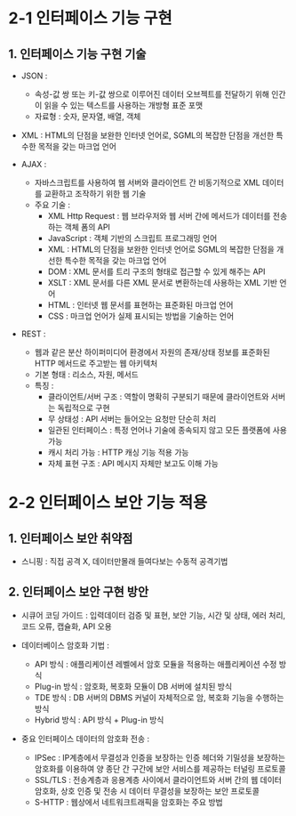 # 2-1 인터페이스 기능 구현

## 1. 인터페이스 기능 구현 기술
- JSON :
    - 속성-값 쌍 또는 키-값 쌍으로 이루어진 데이터 오브젝트를 전달하기 위해 인간이 읽을 수 있는 텍스트를 사용하는 개방형 표준 포맷
    - 자료형 : 숫자, 문자열, 배열, 객체


- XML : HTML의 단점을 보완한 인터넷 언어로, SGML의 복잡한 단점을 개선한 특수한 목적을 갖는 마크업 언어
- AJAX :
    - 자바스크립트를 사용하여 웹 서버와 클라이언트 간 비동기적으로 XML 데이터를 교환하고 조작하기 위한 웹 기술
    - 주요 기술 :
        - XML Http Request : 웹 브라우저와 웹 서버 간에 메서드가 데이터를 전송하는 객체 폼의 API
        - JavaScript : 객체 기반의 스크립트 프로그래밍 언어
        - XML : HTML의 단점을 보완한 인터넷 언어로 SGML의 복잡한 단점을 개선한 특수한 목적을 갖는 마크업 언어
        - DOM : XML 문서를 트리 구조의 형태로 접근할 수 있게 해주는 API 
        - XSLT : XML 문서를 다른 XML 문서로 변환하는데 사용하는 XML 기반 언어
        - HTML : 인터넷 웹 문서를 표현하는 표준화된 마크업 언어
        - CSS : 마크업 언어가 실제 표시되는 방법을 기술하는 언어

- REST : 
    - 웹과 같은 분산 하이퍼미디어 환경에서 자원의 존재/상태 정보를 표준화된 HTTP 메서드로 주고받는 웹 아키텍처
    - 기본 형태 : 리소스, 자원, 메서드
    - 특징 :
        - 클라이언트/서버 구조 : 역할이 명확히 구분되기 때문에 클라이언트와 서버는 독립적으로 구현
        - 무 상태성 : API 서버는 들어오는 요청만 단순히 처리
        - 일관된 인터페이스 : 특정 언어나 기술에 종속되지 않고 모든 플랫폼에 사용 가능
        - 캐시 처리 가능 : HTTP 캐싱 기능 적용 가능
        - 자체 표현 구조 : API 메시지 자체만 보고도 이해 가능

# 2-2 인터페이스 보안 기능 적용

## 1. 인터페이스 보안 취약점
- 스니핑 : 직접 공격 X, 데이터만몰래 들여다보는 수동적 공격기법

## 2. 인터페이스 보안 구현 방안
- 시큐어 코딩 가이드 : 입력데이터 검증 및 표현, 보안 기능, 시간 및 상태, 에러 처리, 코드 오류, 캡슐화, API 오용
- 데이터베이스 암호화 기법 :
    - API 방식 : 애플리케이션 레벨에서 암호 모듈을 적용하는 애플리케이션 수정 방식
    - Plug-in 방식 : 암호화, 복호화 모듈이 DB 서버에 설치된 방식
    - TDE 방식 : DB 서버의 DBMS 커널이 자체적으로 암, 복호화 기능을 수행하는 방식
    - Hybrid 방식 : API 방식 + Plug-in 방식

- 중요 인터페이스 데이터의 암호화 전송 :
    - IPSec : IP계층에서 무결성과 인증을 보장하는 인증 헤더와 기밀성을 보장하는 암호화를 이용하여 양 종단 간 구간에 보안 서비스를 제공하는 터널링 프로토콜
    - SSL/TLS : 전송계층과 응용계층 사이에서 클라이언트와 서버 간의 웹 데이터 암호화, 상호 인증 및 전송 시 데이터 무결성을 보장하는 보안 프로토콜
    - S-HTTP : 웹상에서 네트워크트래픽을 암호화는 주요 방법